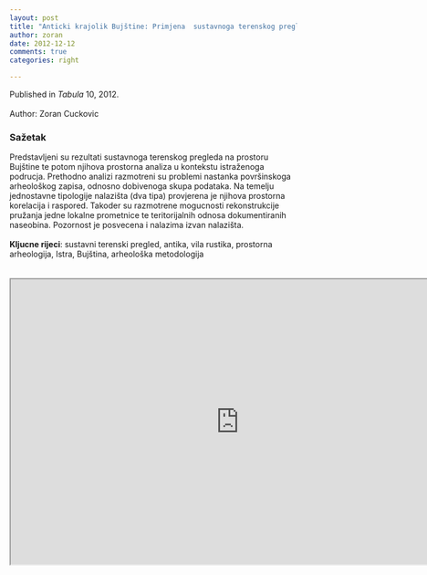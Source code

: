 ```yaml
---
layout: post
title: "Anticki krajolik Bujštine: Primjena  sustavnoga terenskog pregleda i  pokušaj prostorne analize"
author: zoran
date: 2012-12-12
comments: true
categories: right

---
```



Published in <i>Tabula</i> 10, 2012.<br />
<br />
Author: Zoran Cuckovic<br />
<h3>
Sažetak</h3>
Predstavljeni su rezultati sustavnoga terenskog pregleda na prostoru Bujštine te potom njihova prostorna analiza u kontekstu istraženoga podrucja. Prethodno analizi razmotreni su problemi nastanka površinskoga arheološkog zapisa, odnosno dobivenoga skupa podataka. Na temelju jednostavne tipologije nalazišta (dva tipa) provjerena je njihova prostorna korelacija i raspored. Takoder su razmotrene mogucnosti rekonstrukcije pružanja jedne lokalne prometnice te teritorijalnih odnosa dokumentiranih naseobina. Pozornost je posvecena i nalazima izvan nalazišta.<br />
<br />
<b>Kljucne rijeci</b>: sustavni terenski pregled, antika, vila rustika, prostorna arheologija, Istra, Bujština, arheološka metodologija<br />
<br />

<br />
<iframe src="https://drive.google.com/file/d/1FmUMdWmi2f5OrlG58XdoL_GHYi1Xqo_E/preview" width="800" height="500"></iframe>
<br />
<br />
<br />